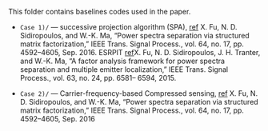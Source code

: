 This folder contains baselines codes used in the paper.
- `Case 1)/` — successive projection algorithm (SPA), [ref](https://ieeexplore.ieee.org/document/7463032) X. Fu, N. D. Sidiropoulos, and W.-K. Ma, “Power spectra separation via
structured matrix factorization,” IEEE Trans. Signal Process., vol. 64,
no. 17, pp. 4592–4605, Sep. 2016.   ESRPIT [ref](https://ieeexplore.ieee.org/document/7175044)X. Fu, N. D. Sidiropoulos, J. H. Tranter, and W.-K. Ma, “A factor
analysis framework for power spectra separation and multiple emitter
localization,” IEEE Trans. Signal Process., vol. 63, no. 24, pp. 6581–
6594, 2015.

- `Case 2)/` — Carrier-frequency-based Compressed sensing, [ref](https://ieeexplore.ieee.org/document/7463032) X. Fu, N. D. Sidiropoulos, and W.-K. Ma, “Power spectra separation via
structured matrix factorization,” IEEE Trans. Signal Process., vol. 64,
no. 17, pp. 4592–4605, Sep. 2016
